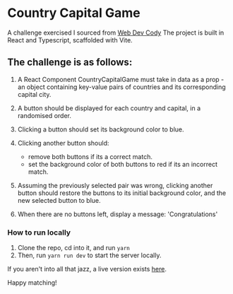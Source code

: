 # Country Capital Game

A challenge exercised I sourced from [Web Dev Cody](https://www.youtube.com/watch?v=XTgB4esy1is&ab_channel=WebDevCody)
The project is built in React and Typescript, scaffolded with Vite.

## The challenge is as follows: 
1. A React Component CountryCapitalGame must take in data as a prop - an object containing key-value pairs of countries
and its corresponding capital city.
2. A button should be displayed for each country and capital, in a randomised order.
3. Clicking a button should set its background color to blue.
4. Clicking another button should:
   - remove both buttons if its a correct match.
   - set the background color of both buttons to red if its an incorrect match.

5. Assuming the previously selected pair was wrong, clicking another button should restore the buttons to its initial
   background color, and the new selected button to blue.

6. When there are no buttons left, display a message: 'Congratulations'

### How to run locally
1. Clone the repo, cd into it, and run `yarn`
2. Then, run `yarn run dev` to start the server locally.

If you aren't into all that jazz, a live version exists [here](https://country-to-capital.netlify.app/).

Happy matching!
